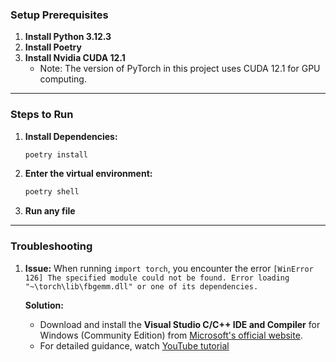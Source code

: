### Setup Prerequisites

1. **Install Python 3.12.3**
2. **Install Poetry**
3. **Install Nvidia CUDA 12.1**
   - Note: The version of PyTorch in this project uses CUDA 12.1 for GPU computing.

---

### Steps to Run

1. **Install Dependencies:**

   ```bash
   poetry install
   ```
2. **Enter the virtual environment:**

   ```bash
   poetry shell
   ```
3. **Run any file**

---

### Troubleshooting

1. **Issue:** When running `import torch`, you encounter the error `[WinError 126] The specified module could not be found. Error loading "~\torch\lib\fbgemm.dll" or one of its dependencies.`

   **Solution:** 

   - Download and install the **Visual Studio C/C++ IDE and Compiler** for Windows (Community Edition) from [Microsoft's official website](https://visualstudio.microsoft.com/vs/features/cplusplus/).
   - For detailed guidance, watch [YouTube tutorial](https://www.youtube.com/watch?v=sbQPGyVbePY&t=185s)
